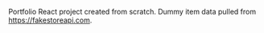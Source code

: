 Portfolio React project created from scratch. Dummy item data pulled from https://fakestoreapi.com. 
